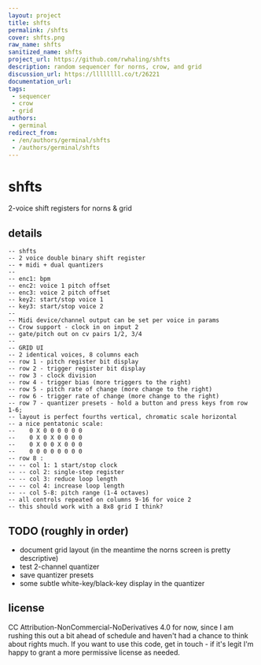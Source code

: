 ```yaml
---
layout: project
title: shfts
permalink: /shfts
cover: shfts.png
raw_name: shfts
sanitized_name: shfts
project_url: https://github.com/rwhaling/shfts
description: random sequencer for norns, crow, and grid
discussion_url: https://llllllll.co/t/26221
documentation_url: 
tags:
 - sequencer
 - crow
 - grid
authors:
 - germinal
redirect_from:
 - /en/authors/germinal/shfts
 - /authors/germinal/shfts
---
```

# shfts
2-voice shift registers for norns &amp; grid

## details
~~~
-- shfts
-- 2 voice double binary shift register
-- + midi + dual quantizers
--
-- enc1: bpm
-- enc2: voice 1 pitch offset
-- enc3: voice 2 pitch offset
-- key2: start/stop voice 1
-- key3: start/stop voice 2
-- 
-- Midi device/channel output can be set per voice in params
-- Crow support - clock in on input 2
-- gate/pitch out on cv pairs 1/2, 3/4
-- 
-- GRID UI
-- 2 identical voices, 8 columns each
-- row 1 - pitch register bit display
-- row 2 - trigger register bit display
-- row 3 - clock division
-- row 4 - trigger bias (more triggers to the right)
-- row 5 - pitch rate of change (more change to the right)
-- row 6 - trigger rate of change (more change to the right)
-- row 7 - quantizer presets - hold a button and press keys from row 1-6; 
-- layout is perfect fourths vertical, chromatic scale horizontal
-- a nice pentatonic scale:
--    0 X 0 0 0 0 0 0
--    0 X 0 X 0 0 0 0
--    0 X 0 0 X 0 0 0
--    0 0 0 0 0 0 0 0
-- row 8 :
-- -- col 1: 1 start/stop clock
-- -- col 2: single-step register 
-- -- col 3: reduce loop length
-- -- col 4: increase loop length
-- -- col 5-8: pitch range (1-4 octaves)
-- all controls repeated on columns 9-16 for voice 2
-- this should work with a 8x8 grid I think?
~~~

## TODO (roughly in order)
- document grid layout (in the meantime the norns screen is pretty descriptive)
- test 2-channel quantizer
- save quantizer presets
- some subtle white-key/black-key display in the quantizer 

## license
CC Attribution-NonCommercial-NoDerivatives 4.0 for now, since I am rushing this out a bit ahead of schedule and haven't had a chance to think about rights much.  If you want to use this code, get in touch - if it's legit I'm happy to grant a more permissive license as needed.